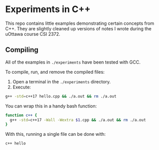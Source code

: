 # Experiments in C++

This repo contains little examples demonstrating certain concepts from C++. They are slightly cleaned up versions of notes I wrote during the uOttawa course CSI 2372.

## Compiling

All of the examples in `./experiments` have been tested with GCC. 

To compile, run, and remove the compiled files:

1. Open a terminal in the `./experiments` directory.
2. Execute:

```bash
g++ -std=c++17 hello.cpp && ./a.out && rm ./a.out
```

You can wrap this in a handy bash function:

```bash
function c++ {
  g++ -std=c++17 -Wall -Wextra $1.cpp && ./a.out && rm ./a.out
}
```

With this, running a single file can be done with:

```bash
c++ hello
```


